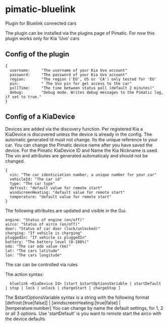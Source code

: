 # pimatic-bluelink
Plugin for Bluelink connected cars

The plugin can be installed via the plugins page of Pimatic.
For now this plugin works only for Kia 'Uvo' cars

## Config of the plugin
```
{
  username:     "The username of your Kia Uvo account"
  password:     "The password of your Kia Uvo account"
  region:  		"The region ('EU', US or 'CA') only tested for 'EU'
  pin:			" The Uvo pin for get access to the car"
  pollTime:		"The time between status poll (default 2 minutes)"
  debug:        "Debug mode. Writes debug messages to the Pimatic log, if set to true."
}
```

## Config of a KiaDevice

Devices are added via the discovery function. Per registered Kia a KiaDevice is discovered unless the device is already in the config.
The automatic generated Id must not change. Its the unique reference to your car. You can change the Pimatic device name after you have saved the device. For the Pimatic KiaDevice ID and Name the Kia Nickname is used. The vin and attributes are generated automaticaly and should not be changed. 

```
{
  vin: "The car identiciation number, a unique number for your car"
  vehicleId: "The car id"
  type: "The car type"
  defrost: "default value for remote start"
  windscreenHeating: "default value for remote start"
  temperature: "default value for remote start"
}
```

The following attributes are updated and visible in the Gui. 

```
engine: "Status of engine (on/off)"
airco: "Status of airco (on/off)"
door: "Status of car door (lock/unlocked)"
charging: "If vehicle is charging"
pluggedIn: "If vehicle is pluggedIn"
battery: "The battery level (0-100%)"
odo: "The car odo value (km)"
lat: "The cars latitude"
lon: "The cars longitude"
```

The car can be controlled via rules

The action syntax:
```
  bluelink <KiaDevice Id> [start $startOptionsVariable | startDefault | stop | lock | unlock | chargeStart | chargeStop ]
```
The $startOptionsVariable syntax is a string with the following format
[defrost:[true|false]] | [windscreenHeating:[true|false] | [temperature:number]
You can change by name the default settings, for 1, 2 or all 3 options.
Use 'startDefault' is you want to remote start the airco with the device defaults


